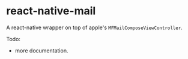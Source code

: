 # react-native-mail

A react-native wrapper on top of apple's ``MFMailComposeViewController``.

Todo:
* more documentation.
